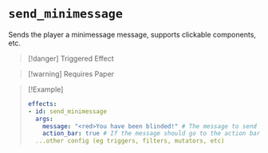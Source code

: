 # `send_minimessage`

Sends the player a minimessage message, supports clickable components, etc.

> [!danger] Triggered Effect

> [!warning] Requires Paper

> [!Example]
> ```yaml
> effects:
> - id: send_minimessage
>   args:
>     message: "<red>You have been blinded!" # The message to send
>     action_bar: true # If the message should go to the action bar instead of chat
>   ...other config (eg triggers, filters, mutators, etc)
> ```
